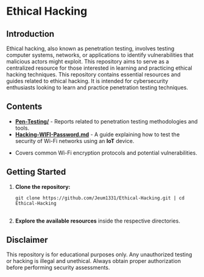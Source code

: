 <!DOCTYPE html>
<html>
<head>
</head>
<body>
    <h1>Ethical Hacking</h1>

   <h2>Introduction</h2>
    <p>Ethical hacking, also known as penetration testing, involves testing computer systems, networks, or applications to identify vulnerabilities that malicious actors might exploit. This repository aims to serve as a centralized resource for those interested in learning and practicing ethical hacking techniques. This repository contains essential resources and guides related to ethical hacking. It is intended for cybersecurity enthusiasts looking to learn and practice penetration testing techniques.</p>

<h2>Contents</h2>
<ul>
    <li><strong><a href="https://github.com/Jeum1331/Ethical-Hacking/tree/main/Pen-Testing">Pen-Testing/</a></strong> - Reports related to penetration testing methodologies and tools.</li>
    <li><strong><a href="https://github.com/Jeum1331/Ethical-Hacking/blob/main/Hacking">Hacking-WIFI-Password.md</a></strong> - A guide explaining how to test the security of Wi-Fi networks using an <b>IoT</b> device.</li>
</ul>
            <ul>
                <li>Covers common Wi-Fi encryption protocols and potential vulnerabilities.</li>
            </ul>
        </li>
    </ul>

  <h2>Getting Started</h2>
    <ol>
        <li><strong>Clone the repository:</strong></li>
        <pre>
<code>git clone https://github.com/Jeum1331/Ethical-Hacking.git | cd Ethical-Hacking</code>
        </pre>
        <li><strong>Explore the available resources</strong> inside the respective directories.</li>
    </ol>

  <h2>Disclaimer</h2>
    <p>This repository is for educational purposes only. Any unauthorized testing or hacking is illegal and unethical. Always obtain proper authorization before performing security assessments.</p>
</body>
</html>
